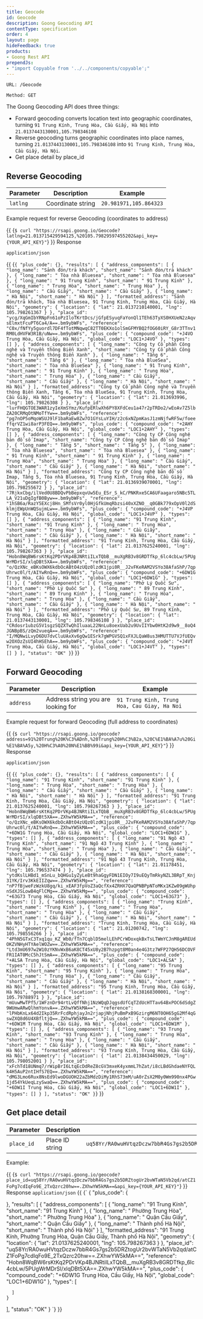 ```yaml
---
title: Geocode
id: Geocode
description: Goong Geocoding API
contentType: specification
order: 4
layout: page
hideFeedback: true
products:
- Goong Rest API
prependJs:
- "import Copyable from '../../components/copyable';"
---
```


`URL: /Geocode`

`Method: GET`

The Goong Geocoding API does three things: 
- Forward geocoding converts location text into geographic coordinates, turning `91 Trung Kính, Trung Hòa, Cầu Giấy, Hà Nội` into `21.0137443130001,105.798346108`
- Reverse geocoding turns geographic coordinates into place names, turning `21.0137443130001,105.798346108` into `91 Trung Kính, Trung Hòa, Cầu Giấy, Hà Nội`.
- Get place detail by place_id 


## Reverse Geocoding

| Parameter  | Description                        | Example                                      |
|------------|------------------------------------|----------------------------------------------|
| `latlng`   | Coordinate string                  | `20.981971,105.864323`                       |

Example request for reverse Geocoding (coordinates to address)

{{
    <Copyable lang="javascript">
      {`$ curl "https://rsapi.goong.io/Geocode?latlng=21.013715429594125,%20105.79829597455202&api_key={YOUR_API_KEY}"`}
    </Copyable>
}}
Response

`application/json`

{{
    <Copyable lang="javascript">{`
{
  "plus_code": {},
  "results": [
    {
      "address_components": [
        {
          "long_name": "Sảnh đón/trả khách",
          "short_name": "Sảnh đón/trả khách"
        },
        {
          "long_name": " Tòa nhà Bluesea",
          "short_name": " Tòa nhà Bluesea"
        },
        {
          "long_name": " 91 Trung Kính",
          "short_name": " 91 Trung Kính"
        },
        {
          "long_name": " Trung Hòa",
          "short_name": " Trung Hòa"
        },
        {
          "long_name": " Cầu Giấy",
          "short_name": " Cầu Giấy"
        },
        {
          "long_name": " Hà Nội",
          "short_name": " Hà Nội"
        }
      ],
      "formatted_address": "Sảnh đón/trả khách, Tòa nhà Bluesea, 91 Trung Kính, Trung Hòa, Cầu Giấy, Hà Nội",
      "geometry": {
        "location": {
          "lat": 21.0137210140001,
          "lng": 105.798261367
        }
      },
      "place_id": "ycg/XqGmIbYRNpFn61oPzIloTKrtDcs/jGfpESyuqFaYonQl1TEh63TyXS0HXUeN2zAqvsElmxtFcuPT6Ca4/A==.bm9ybWFs",
      "reference": "C0x/fNfYy5guordl7DF4fTotMNqwqC82TT0EKXo1olSmGFMYBQ2fOG60iRY_G8r3TTnv1RM0LdHVFW3R1B/uNw==.bm9ybWFs",
      "plus_code": {
        "compound_code": "+J4VO Trung Hòa, Cầu Giấy, Hà Nội",
        "global_code": "LOC1+J4VO"
      },
      "types": []
    },
    {
      "address_components": [
        {
          "long_name": "Công ty Cổ phần Công nghệ và Truyền thông Biển Xanh",
          "short_name": "Công ty Cổ phần Công nghệ và Truyền thông Biển Xanh"
        },
        {
          "long_name": " Tầng 6",
          "short_name": " Tầng 6"
        },
        {
          "long_name": " Tòa nhà BlueSea",
          "short_name": " Tòa nhà BlueSea"
        },
        {
          "long_name": " 91 Trung Kính",
          "short_name": " 91 Trung Kính"
        },
        {
          "long_name": " Trung Hòa",
          "short_name": " Trung Hòa"
        },
        {
          "long_name": " Cầu Giấy",
          "short_name": " Cầu Giấy"
        },
        {
          "long_name": " Hà Nội",
          "short_name": " Hà Nội"
        }
      ],
      "formatted_address": "Công ty Cổ phần Công nghệ và Truyền thông Biển Xanh, Tầng 6, Tòa nhà BlueSea, 91 Trung Kính, Trung Hòa, Cầu Giấy, Hà Nội",
      "geometry": {
        "location": {
          "lat": 21.013693996,
          "lng": 105.79826308
        }
      },
      "place_id": "lurFHQGTOE3WAR1zyIeXmSYmz/KufpERlwXh6PY8XFdCeu1a47r2pTRDo2/wEoAv7Z5lbZA20CRMqOtNMoTfYw==.bm9ybWFs",
      "reference": "pg7nOP5oMqoWSUJ9lF1baRaEw8Zw7O1GYsLuYIH/z2c6xNZpmKasJ1zmNjfwRF5w/foeeffqrVZ1wi8arP3FEQ==.bm9ybWFs",
      "plus_code": {
        "compound_code": "+2AHY Trung Hòa, Cầu Giấy, Hà Nội",
        "global_code": "LOC1+2AHY"
      },
      "types": []
    },
    {
      "address_components": [
        {
          "long_name": "Công ty CP Công nghệ bản đồ số Imap",
          "short_name": "Công ty CP Công nghệ bản đồ số Imap"
        },
        {
          "long_name": " Tầng 5",
          "short_name": " Tầng 5"
        },
        {
          "long_name": " Tòa nhà Bluesea",
          "short_name": " Tòa nhà Bluesea"
        },
        {
          "long_name": " 91 Trung Kính",
          "short_name": " 91 Trung Kính"
        },
        {
          "long_name": " Trung Hòa",
          "short_name": " Trung Hòa"
        },
        {
          "long_name": " Cầu Giấy",
          "short_name": " Cầu Giấy"
        },
        {
          "long_name": " Hà Nội",
          "short_name": " Hà Nội"
        }
      ],
      "formatted_address": "Công ty CP Công nghệ bản đồ số Imap, Tầng 5, Tòa nhà Bluesea, 91 Trung Kính, Trung Hòa, Cầu Giấy, Hà Nội",
      "geometry": {
        "location": {
          "lat": 21.0136939070001,
          "lng": 105.798255672
        }
      },
      "place_id": "7RjkxCbg/ilVed0U8BDQvPbBepxqvUw5Eu_ESr_S_kC/PNKRxe5CA6UFaagaro5NBc5TLLA_V21uDgIgfB0Byw==.bm9ybWFs",
      "reference": "1hSB6a/RazY5EXcj8Hn_SMfsVr0yl0HjGfkUmqRbzsi40xXZNO__q0GBk779xOpV0l2dSklmjEWpUnWQSujmLw==.bm9ybWFs",
      "plus_code": {
        "compound_code": "+J4VP Trung Hòa, Cầu Giấy, Hà Nội",
        "global_code": "LOC1+J4VP"
      },
      "types": []
    },
    {
      "address_components": [
        {
          "long_name": "91 Trung Kính",
          "short_name": "91 Trung Kính"
        },
        {
          "long_name": " Trung Hòa",
          "short_name": " Trung Hòa"
        },
        {
          "long_name": " Cầu Giấy",
          "short_name": " Cầu Giấy"
        },
        {
          "long_name": " Hà Nội",
          "short_name": " Hà Nội"
        }
      ],
      "formatted_address": "91 Trung Kính, Trung Hòa, Cầu Giấy, Hà Nội",
      "geometry": {
        "location": {
          "lat": 21.0137625240001,
          "lng": 105.798267363
        }
      },
      "place_id": "Hobn8WqBW6rsKtKq2PDrVKp4BJNRtiILxTQbB__muXgRB3v8GRDTfkp_6lc4cbLw/5PUgWrMDrSI/xlqDBt5XA==.bm9ybWFs",
      "reference": "o/QzXNc_eBKsOWX6kdbOcABtO4zUQz0lzdK1jpi0R__J2vFKeRAM2VSYo38AfaShP/7qpUhrwc0l/t/AIYwRnQ==.bm9ybWFs",
      "plus_code": {
        "compound_code": "+6DW1G Trung Hòa, Cầu Giấy, Hà Nội",
        "global_code": "LOC1+6DW1G"
      },
      "types": []
    },
    {
      "address_components": [
        {
          "long_name": "Phở Lý Quốc Sư",
          "short_name": "Phở Lý Quốc Sư"
        },
        {
          "long_name": " 89 Trung Kính",
          "short_name": " 89 Trung Kính"
        },
        {
          "long_name": " Trung Hòa",
          "short_name": " Trung Hòa"
        },
        {
          "long_name": " Cầu Giấy",
          "short_name": " Cầu Giấy"
        },
        {
          "long_name": " Hà Nội",
          "short_name": " Hà Nội"
        }
      ],
      "formatted_address": "Phở Lý Quốc Sư, 89 Trung Kính, Trung Hòa, Cầu Giấy, Hà Nội",
      "geometry": {
        "location": {
          "lat": 21.0137443130001,
          "lng": 105.798346108
        }
      },
      "place_id": "CRdosr1ubzG5V1sgzSQZXTwQhIluaaL22NnLu8oexUab2u9UvIIYbw0HtK2d9w9__8oQ4JGNBpBS/zQm2vueqA==.bm9ybWFs",
      "reference": "I/MQNwiLvyD6DU7dvCluUAxXv6gQw1ESrk7gWPGVSQ1xFXJLQaW8us3HMUTTU7VJfUEQvw2OXOzZsUI4hHSEhA==.bm9ybWFs",
      "plus_code": {
        "compound_code": "+J4VT Trung Hòa, Cầu Giấy, Hà Nội",
        "global_code": "LOC1+J4VT"
      },
      "types": []
    }
  ],
  "status": "OK"
}
`}</Copyable>
}}


## Forward Geocoding
| Parameter  | Description                        | Example                                      |
|------------|------------------------------------|----------------------------------------------|
| `address`  | Address string you are looking for | `91 Trung Kinh, Trung Hoa, Cau Giay, Ha Noi` |

Example request for forward Geocoding (full address to coordinates)

{{
    <Copyable lang="javascript">
      {`$ curl "https://rsapi.goong.io/geocode?address=91%20Trung%20K%C3%ADnh,%20Trung%20H%C3%B2a,%20C%E1%BA%A7u%20Gi%E1%BA%A5y,%20H%C3%A0%20N%E1%BB%99i&api_key={YOUR_API_KEY}"`}
    </Copyable>
}}
Response

`application/json`

{{
    <Copyable lang="javascript">{`
{
  "plus_code": {},
  "results": [
    {
      "address_components": [
        {
          "long_name": "91 Trung Kính",
          "short_name": "91 Trung Kính"
        },
        {
          "long_name": " Trung Hòa",
          "short_name": " Trung Hòa"
        },
        {
          "long_name": " Cầu Giấy",
          "short_name": " Cầu Giấy"
        },
        {
          "long_name": " Hà Nội",
          "short_name": " Hà Nội"
        }
      ],
      "formatted_address": "91 Trung Kính, Trung Hòa, Cầu Giấy, Hà Nội",
      "geometry": {
        "location": {
          "lat": 21.0137625240001,
          "lng": 105.798267363
        }
      },
      "place_id": "Hobn8WqBW6rsKtKq2PDrVKp4BJNRtiILxTQbB__muXgRB3v8GRDTfkp_6lc4cbLw/5PUgWrMDrSI/xlqDBt5XA==.ZXhwYW5kMA==",
      "reference": "o/QzXNc_eBKsOWX6kdbOcABtO4zUQz0lzdK1jpi0R__J2vFKeRAM2VSYo38AfaShP/7qpUhrwc0l/t/AIYwRnQ==.ZXhwYW5kMA==",
      "plus_code": {
        "compound_code": "+6DW1G Trung Hòa, Cầu Giấy, Hà Nội",
        "global_code": "LOC1+6DW1G"
      },
      "types": []
    },
    {
      "address_components": [
        {
          "long_name": "91 Ngõ 43 Trung Kính",
          "short_name": "91 Ngõ 43 Trung Kính"
        },
        {
          "long_name": " Trung Hòa",
          "short_name": " Trung Hòa"
        },
        {
          "long_name": " Cầu Giấy",
          "short_name": " Cầu Giấy"
        },
        {
          "long_name": " Hà Nội",
          "short_name": " Hà Nội"
        }
      ],
      "formatted_address": "91 Ngõ 43 Trung Kính, Trung Hòa, Cầu Giấy, Hà Nội",
      "geometry": {
        "location": {
          "lat": 21.01178451,
          "lng": 105.796537474
        }
      },
      "place_id": "ytdKslLHBd1_mSnLu_bQHGu1yZyLeBt9haGgyFDN1EIOy7I9uEQyTmRkyNZL3BRpT_Knj31YK/Irv3KkEIIZqw==.ZXhwYW5kMg==",
      "reference": "nP7fBjweFzWzkU8gq/ki_xEAF3fpVoZ3aQcfXx4ZRHX7QaQPNBPpNToMKx1KZw09gWUhpnSdXJSLowB4qFlCMg==.ZXhwYW5kMg==",
      "plus_code": {
        "compound_code": "+63G73 Trung Hòa, Cầu Giấy, Hà Nội",
        "global_code": "LOC1+63G73"
      },
      "types": []
    },
    {
      "address_components": [
        {
          "long_name": "Trung Kính",
          "short_name": "Trung Kính"
        },
        {
          "long_name": " Trung Hòa",
          "short_name": " Trung Hòa"
        },
        {
          "long_name": " Cầu Giấy",
          "short_name": " Cầu Giấy"
        },
        {
          "long_name": " Hà Nội",
          "short_name": " Hà Nội"
        }
      ],
      "formatted_address": "Trung Kính, Trung Hòa, Cầu Giấy, Hà Nội",
      "geometry": {
        "location": {
          "lat": 21.01200742,
          "lng": 105.798556266
        }
      },
      "place_id": "4PhN5GTxC3Txq1qu_KZ_Wb0/fTn7CqblD5melLEhPCrWDoxqkBxTsLTWmYCJnM8gAREUdOKZVNHyHTYAelWOZw==.ZXhwYW5kMA==",
      "reference": "Ltd3mU697w2W10zYKNvWxB6aK8CT45xU8y2B7hzpgt8M0an4e4G3tz7WFP27QH56DCOVFFR1IAT0McC5hJtSmA==.ZXhwYW5kMA==",
      "plus_code": {
        "compound_code": "+ALSA Trung Hòa, Cầu Giấy, Hà Nội",
        "global_code": "LOC1+ALSA"
      },
      "types": []
    },
    {
      "address_components": [
        {
          "long_name": "95 Trung Kính",
          "short_name": "95 Trung Kính"
        },
        {
          "long_name": " Trung Hòa",
          "short_name": " Trung Hòa"
        },
        {
          "long_name": " Cầu Giấy",
          "short_name": " Cầu Giấy"
        },
        {
          "long_name": " Hà Nội",
          "short_name": " Hà Nội"
        }
      ],
      "formatted_address": "95 Trung Kính, Trung Hòa, Cầu Giấy, Hà Nội",
      "geometry": {
        "location": {
          "lat": 21.0138168300001,
          "lng": 105.79788971
        }
      },
      "place_id": "mUuwMwTPf5/1WFznDr94rtLvQffNhj1NzWQqDJqgsdUfCqTZdUcHTTav64BxPOC6dSdgZ9WUmwARwQlhmYonvA==.ZXhwYW5kMA==",
      "reference": "lPHbKnLx64d2Ikp35RrFcdRphjayJn2rjapjNhjPuBmPxB9GzirgM6NT0OH65gG2Mf4qGswZXQ8d6U4XBfltjQ==.ZXhwYW5kMA==",
      "plus_code": {
        "compound_code": "+6DW1M Trung Hòa, Cầu Giấy, Hà Nội",
        "global_code": "LOC1+6DW1M"
      },
      "types": []
    },
    {
      "address_components": [
        {
          "long_name": "93 Trung Kính",
          "short_name": "93 Trung Kính"
        },
        {
          "long_name": " Trung Hòa",
          "short_name": " Trung Hòa"
        },
        {
          "long_name": " Cầu Giấy",
          "short_name": " Cầu Giấy"
        },
        {
          "long_name": " Hà Nội",
          "short_name": " Hà Nội"
        }
      ],
      "formatted_address": "93 Trung Kính, Trung Hòa, Cầu Giấy, Hà Nội",
      "geometry": {
        "location": {
          "lat": 21.0138434450029,
          "lng": 105.798052001
        }
      },
      "place_id": "xFchTd18UNmq7/rWipBrI6LtqEcDdReZ8cGV3mxeK4yxmmL7hZat/i8cLBdGhdaeNYFQLk4H5AuP2ntIHfS7EQ==.ZXhwYW5kMA==",
      "reference": "dMG3Lmo6Rux8NsEd9lwoDGUOH22aZbMdzDiMy1RhS73mM/uA0rZsX2M0y0Wm990nx4PGw1jd54YkUeqLzySwaQ==.ZXhwYW5kMA==",
      "plus_code": {
        "compound_code": "+6DW1I Trung Hòa, Cầu Giấy, Hà Nội",
        "global_code": "LOC1+6DW1I"
      },
      "types": []
    }
  ],
  "status": "OK"
}
`}</Copyable>
}}
## Get place detail
| Parameter  | Description                        | Example                                      |
|------------|------------------------------------|----------------------------------------------|
| `place_id` | Place ID string                    | `uq58Yr/RA0wuHVtqzDczw7bbR4Gs7gs2b5DRZtogUr2bvWTaN5Vb2qd/atCZ1FoPg7cdIqFo9E_2TxQzrc20hw==.ZXhwYW5kMA==` |

Example:

{{
    <Copyable lang="javascript">
      {`$ curl "https://rsapi.goong.io/geocode?place_id=uq58Yr/RA0wuHVtqzDczw7bbR4Gs7gs2b5DRZtogUr2bvWTaN5Vb2qd/atCZ1FoPg7cdIqFo9E_2TxQzrc20hw==.ZXhwYW5kMA==&api_key={YOUR_API_KEY}"`}
    </Copyable>
}}
Response
`application/json`
{{
    <Copyable lang="javascript">{`
{
  "plus_code": {
    
  },
  "results": [
    {
      "address_components": [
        {
          "long_name": "91 Trung Kính",
          "short_name": "91 Trung Kính"
        },
        {
          "long_name": " Phường Trung Hòa",
          "short_name": " Phường Trung Hòa"
        },
        {
          "long_name": " Quận Cầu Giấy",
          "short_name": " Quận Cầu Giấy"
        },
        {
          "long_name": " Thành phố Hà Nội",
          "short_name": " Thành phố Hà Nội"
        }
      ],
      "formatted_address": "91 Trung Kính, Phường Trung Hòa, Quận Cầu Giấy, Thành phố Hà Nội",
      "geometry": {
        "location": {
          "lat": 21.0137625240001,
          "lng": 105.798267363
        }
      },
      "place_id": "uq58Yr/RA0wuHVtqzDczw7bbR4Gs7gs2b5DRZtogUr2bvWTaN5Vb2qd/atCZ1FoPg7cdIqFo9E_2TxQzrc20hw==.ZXhwYW5kMA==",
      "reference": "Hobn8WqBW6rsKtKq2PDrVKp4BJNRtiILxTQbB__muXgRB3v8GRDTfkp_6lc4cbLw/5PUgWrMDrSI/xlqDBt5XA==.ZXhwYW5kMA==",
      "plus_code": {
        "compound_code": "+6DW1G Trung Hòa, Cầu Giấy, Hà Nội",
        "global_code": "LOC1+6DW1G"
      },
      "types": [
        
      ]
    }
  ],
  "status": "OK"
}
`}</Copyable>
}}